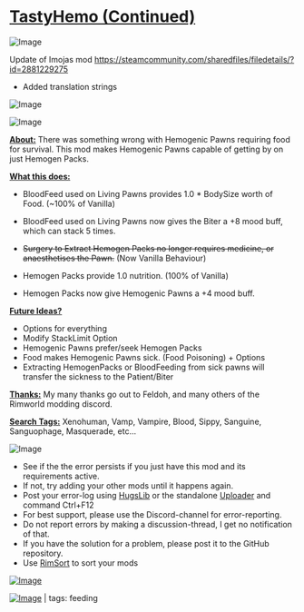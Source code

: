 # [TastyHemo (Continued)](https://steamcommunity.com/sharedfiles/filedetails/?id=3378134602)

![Image](https://i.imgur.com/buuPQel.png)

Update of Imojas mod https://steamcommunity.com/sharedfiles/filedetails/?id=2881229275

- Added translation strings

![Image](https://i.imgur.com/pufA0kM.png)
	
![Image](https://i.imgur.com/Z4GOv8H.png)

**<ins>About:</ins>**
There was something wrong with Hemogenic Pawns requiring food for survival.
This mod makes Hemogenic Pawns capable of getting by on just Hemogen Packs.

**<ins>What this does:</ins>**


-  BloodFeed used on Living Pawns provides 1.0 * BodySize worth of Food. (~100% of Vanilla)
-  BloodFeed used on Living Pawns now gives the Biter a +8 mood buff, which can stack 5 times.




-  ~~Surgery to Extract Hemogen Packs no longer requires medicine, or anaesthetises the Pawn.~~ (Now Vanilla Behaviour)
-  Hemogen Packs provide 1.0 nutrition. (100% of Vanilla)
-  Hemogen Packs now give Hemogenic Pawns a +4 mood buff.



**<ins>Future Ideas?</ins>**


-  Options for everything
-  Modify StackLimit Option
-  Hemogenic Pawns prefer/seek Hemogen Packs
-  Food makes Hemogenic Pawns sick. (Food Poisoning) + Options
-  Extracting HemogenPacks or BloodFeeding from sick pawns will transfer the sickness to the Patient/Biter



**<ins>Thanks:</ins>**
My many thanks go out to Feldoh, and many others of the Rimworld modding discord.

**<ins>Search Tags:</ins>**
Xenohuman, Vamp, Vampire, Blood, Sippy, Sanguine, Sanguophage, Masquerade, etc...

![Image](https://i.imgur.com/PwoNOj4.png)



-  See if the the error persists if you just have this mod and its requirements active.
-  If not, try adding your other mods until it happens again.
-  Post your error-log using [HugsLib](https://steamcommunity.com/workshop/filedetails/?id=818773962) or the standalone [Uploader](https://steamcommunity.com/sharedfiles/filedetails/?id=2873415404) and command Ctrl+F12
-  For best support, please use the Discord-channel for error-reporting.
-  Do not report errors by making a discussion-thread, I get no notification of that.
-  If you have the solution for a problem, please post it to the GitHub repository.
-  Use [RimSort](https://github.com/RimSort/RimSort/releases/latest) to sort your mods

 

[![Image](https://img.shields.io/github/v/release/emipa606/TastyHemo?label=latest%20version&style=plastic&color=9f1111&labelColor=black)](https://steamcommunity.com/sharedfiles/filedetails/changelog/) 

[![Image](https://img.shields.io/github/v/release/emipa606/TastyHemo?label=latest%20version&style=plastic&color=9f1111&labelColor=black)](https://steamcommunity.com/sharedfiles/filedetails/changelog/3378134602) | tags:  feeding
